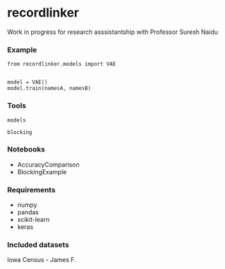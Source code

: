 # recordlinker 

Work in progress for research asssistantship with Professor Suresh Naidu 

### Example 

```buildoutcfg
from recordlinker.models import VAE


model = VAE()
model.train(namesA, namesB)
```

### Tools

`models`

`blocking`

### Notebooks 

* AccuracyComparison
* BlockingExample 

### Requirements 

* numpy 
* pandas 
* scikit-learn 
* keras 

### Included datasets 

Iowa Census - James F. 






